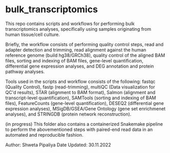 # bulk_transcriptomics
This repo contains scripts and workflows for performing bulk transcriptomics analyses, specifically using samples originating from human tissue/cell culture. 

Briefly, the workflow consists of performing quality control steps, read and adapter detection and trimming, read alignment against the human reference genome (build hg38/GRCh38), quality control of the aligned BAM files, sorting and indexing of BAM files, gene-level quantification, differential gene expression analyses, and DEG annotation and protein pathway analyses.

Tools used in the scripts and workflow consists of the following: fastqc (Quality Control), fastp (read-trimming), multiQC (Data visualization for QC'd results), STAR (alignment to BAM format), Salmon (alignment and transcript-level quantification), SAMTools (sorting and indexing of BAM files), FeatureCounts (gene-level quantification), DESEQ2 (differential gene expression analyses), MSigDB/GSEA/Gene Ontology (gene set enrichmenet analyses), and STRINGDB (protein network reconstruction).

(in progress) This folder also contains a containerized Snakemake pipeline to perform the abovementioned steps with paired-end read data in an automated and reproducible fashion. 

Author: Shweta Pipaliya
Date Updated: 30.11.2022
